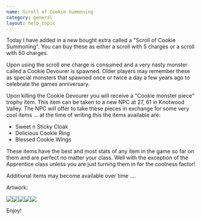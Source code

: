 ```yaml
---
name: Scroll of Cookie Summoning
category: general
layout: help_topic
---
```

Today I have added in a new bought extra called a "Scroll of Cookie Summoning". You can buy these as either a scroll with 5 charges or a scroll with 50 charges.

Upon using the scroll one charge is consumed and a very nasty monster called a Cookie Devourer is spawned. Older players may remember these as special monsters that spawned once or twice a day a few years ago to celebrate the games anniversary.

Upon killing the Cookie Devourer you will receive a "Cookie monster piece" trophy item. This item can be taken to a new NPC at 27, 61 in Knotwood Valley. The NPC will offer to take these pieces in exchange for some very cool items ... at the time of writing this the items available are:

*   Sweet n Sticky Cloak
*   Delicious Cookie Ring
*   Blessed Cookie Wings

These items have the best and most stats of any item in the game so far on them and are perfect no matter your class. Well with the exception of the Apprentice class unless you are just turning them in for the coolness factor!

Additional items may become available over time ....

Artwork:

![](https://lohcdn.com/game/i/6716.gif)![](https://lohcdn.com/game/i/6717.gif)![](https://lohcdn.com/game/i/6718.gif)![](https://lohcdn.com/game/i/6719.gif)![](https://lohcdn.com/game/i/6720.gif)

Enjoy!